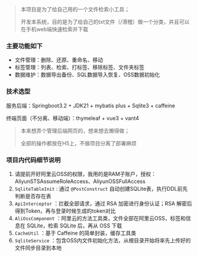 > 本项目是为了给自己用的一个文件检索小工具；
>
> 开发本系统，目的是为了给自己的txt文件（/滑稽）做一个分类，并且可以在手机web端快速检索并下载

### 主要功能如下

- 文件管理：删除、还原、重命名、移动
- 标签管理：列表、检索、打标签、移除标签、文件夹标签
- 数据维护：数据导出备份、SQL数据导入恢复、OSS数据初始化

### 技术选型

服务后端：Springboot3.2 + JDK21 + mybatis plus + Sqlite3 + caffeine

终端页面（不分离、移动端）：thymeleaf + vue3 + vant4

> 本来想弄个管理后端网页的，想来想去懒得做；
>
> 全部的操作都放在H5上，不做项目分离了部署麻烦

### 项目内代码细节说明

1. 请提前开好阿里云OSS的权限，我用的是RAM子账户，授权： AliyunSTSAssumeRoleAccess、AliyunOSSFullAccess
2. `SqliteTableInit` : 通过 `@PostConstruct` 自动创建SQLite表，执行DDL前先判断是否存在表
3. `ApiInterceptor` ：拦截全部请求，通过 RSA 加密进行身份认证；RSA 解密后得到Token，再与登录时候生成的token对比
4. `AliOssComponent` ：阿里云的方法工具类，文件全部在阿里云OSS，标签和信息在 SQLite，检索 SQLite 后，再从 OSS 下载
5. `CacheUtil` ：基于 Caffeine 的简单封装，缓存工具类
6. `SqliteService` ：包含OSS内文件初始化方法，从根目录开始将率先上传好的文件同步目录到本地

